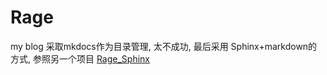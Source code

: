 # Rage
my blog
采取mkdocs作为目录管理, 太不成功, 最后采用 Sphinx+markdown的方式, 参照另一个项目 [Rage_Sphinx](https://github.com/JustMeliyu/Rage_Sphinx)